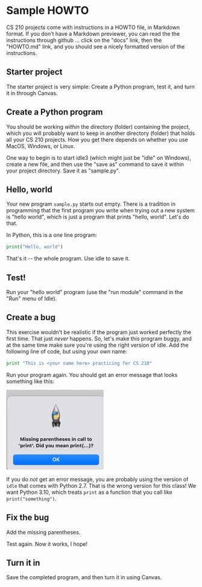 # Sample HOWTO

CS 210 projects come with instructions in a HOWTO file, in Markdown 
format.  If you don't have a Markdown previewer, you can read the 
the instructions through github ... click on the "docs" link, then 
the "HOWTO.md" link, and you should see a nicely formatted version 
of the instructions. 

## Starter project

The starter project is very simple:  Create a Python program, test 
it, and turn it in through Canvas. 

## Create a Python program

You should be working _within_ the directory (folder) containing the 
project, which you will probably want to keep in another directory 
(folder) that holds all your CS 210 projects.  How you get there 
depends on whether you use MacOS, Windows, or Linux. 

One way to begin is to start idle3 (which might just be "idle" on 
Windows), create a new file, and then use the "save as" command to 
save it within your project directory. Save it as "sample.py". 

## Hello, world

Your new program `sample.py` starts out empty.  There is a tradition 
in programming that the first program you write when trying out a 
new system is "hello world", which is just a program that prints 
"hello, world".  Let's do that. 

In Python, this is a one line program: 
```python
print("Hello, world")
```
That's it -- the whole program.   Use idle to save it. 

## Test! 

Run your "hello world" program (use the "run module" command in the 
"Run" menu of Idle).  

## Create a bug

This exercise wouldn't be realistic if the program just worked 
perfectly the first time.  That just _never_ happens.  So, let's 
make this program buggy, and at the same time make sure you're using 
the right version of idle.  Add the following line of code, but 
using your own name: 

```python
print "This is <your name here> practicing for CS 210"
```

Run your program again.  You should get an error message that looks 
something like this: 

![In Python 3, print is a function](img/missing-parens.png)

If you do _not_ get an error message, you are probably using the 
version of `idle` that comes with Python 2.7.   That is the wrong 
version for this class!  We want Python 3.10, which treats `print` 
as a function that you call like `print("something")`.  

## Fix the bug

Add the missing parentheses. 

Test again.  Now it works, I hope! 

## Turn it in

Save the completed program, and then turn it in using Canvas. 



